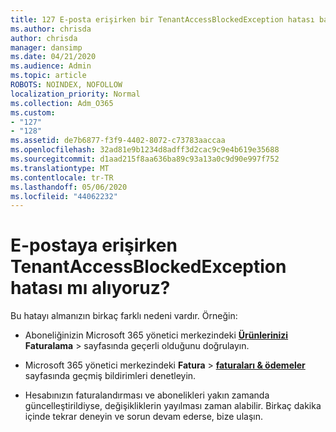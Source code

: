 ```yaml
---
title: 127 E-posta erişirken bir TenantAccessBlockedException hatası başlarken?
ms.author: chrisda
author: chrisda
manager: dansimp
ms.date: 04/21/2020
ms.audience: Admin
ms.topic: article
ROBOTS: NOINDEX, NOFOLLOW
localization_priority: Normal
ms.collection: Adm_O365
ms.custom:
- "127"
- "128"
ms.assetid: de7b6877-f3f9-4402-8072-c73783aaccaa
ms.openlocfilehash: 32ad81e9b1234d8adff3d2cac9c9e4b619e35688
ms.sourcegitcommit: d1aad215f8aa636ba89c93a13a0c9d90e997f752
ms.translationtype: MT
ms.contentlocale: tr-TR
ms.lasthandoff: 05/06/2020
ms.locfileid: "44062232"
---
```

# <a name="getting-a-tenantaccessblockedexception-error-when-accessing-email"></a>E-postaya erişirken TenantAccessBlockedException hatası mı alıyoruz?

Bu hatayı almanızın birkaç farklı nedeni vardır. Örneğin:

- Aboneliğinizin Microsoft 365 yönetici merkezindeki **[Ürünlerinizi](https://portal.office.com/adminportal/home#/subscriptions)** **Faturalama** \> sayfasında geçerli olduğunu doğrulayın.

- Microsoft 365 yönetici merkezindeki **Fatura** \> **[faturaları & ödemeler](https://portal.office.com/adminportal/home#/billoverview)** sayfasında geçmiş bildirimleri denetleyin.

- Hesabınızın faturalandırması ve abonelikleri yakın zamanda güncelleştirildiyse, değişikliklerin yayılması zaman alabilir. Birkaç dakika içinde tekrar deneyin ve sorun devam ederse, bize ulaşın.
